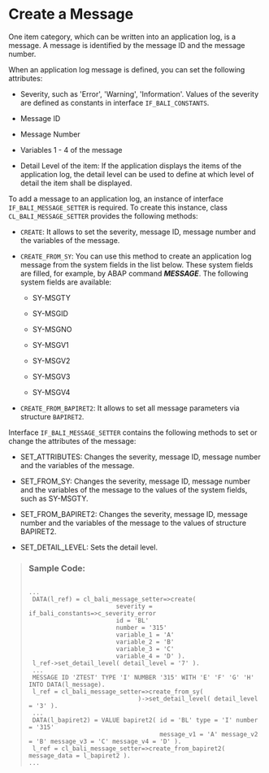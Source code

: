 <!-- loiof6ca36b3f2f04eb5aa1f4b2cd4fe3838 -->

# Create a Message

One item category, which can be written into an application log, is a message. A message is identified by the message ID and the message number.

When an application log message is defined, you can set the following attributes:

-   Severity, such as 'Error', 'Warning', 'Information'. Values of the severity are defined as constants in interface `IF_BALI_CONSTANTS`.

-   Message ID

-   Message Number

-   Variables 1 - 4 of the message

-   Detail Level of the item: If the application displays the items of the application log, the detail level can be used to define at which level of detail the item shall be displayed.


To add a message to an application log, an instance of interface `IF_BALI_MESSAGE_SETTER` is required. To create this instance, class `CL_BALI_MESSAGE_SETTER` provides the following methods:

-   `CREATE`: It allows to set the severity, message ID, message number and the variables of the message.

-   `CREATE_FROM_SY`: You can use this method to create an application log message from the system fields in the list below. These system fields are filled, for example, by ABAP command ***MESSAGE***. The following system fields are available:

    -   SY-MSGTY

    -   SY-MSGID

    -   SY-MSGNO

    -   SY-MSGV1

    -   SY-MSGV2

    -   SY-MSGV3

    -   SY-MSGV4

-   `CREATE_FROM_BAPIRET2`: It allows to set all message parameters via structure `BAPIRET2`.


Interface `IF_BALI_MESSAGE_SETTER` contains the following methods to set or change the attributes of the message:

-   SET\_ATTRIBUTES: Changes the severity, message ID, message number and the variables of the message.

-   SET\_FROM\_SY: Changes the severity, message ID, message number and the variables of the message to the values of the system fields, such as SY-MSGTY.

-   SET\_FROM\_BAPIRET2: Changes the severity, message ID, message number and the variables of the message to the values of structure BAPIRET2.

-   SET\_DETAIL\_LEVEL: Sets the detail level.


> ### Sample Code:  
> ```
> 
> ...
>  DATA(l_ref) = cl_bali_message_setter=>create(
>                         severity = if_bali_constants=>c_severity_error
>                         id = 'BL'
>                         number = '315'
>                         variable_1 = 'A'
>                         variable_2 = 'B'
>                         variable_3 = 'C'
>                         variable_4 = 'D' ).
>  l_ref->set_detail_level( detail_level = '7' ).
>  ...
>  MESSAGE ID 'ZTEST' TYPE 'I' NUMBER '315' WITH 'E' 'F' 'G' 'H' INTO DATA(l_message).
>  l_ref = cl_bali_message_setter=>create_from_sy(
>                               )->set_detail_level( detail_level = '3' ).
>  ...
>  DATA(l_bapiret2) = VALUE bapiret2( id = 'BL' type = 'I' number = '315'
>                                     message_v1 = 'A' message_v2 = 'B' message_v3 = 'C' message_v4 = 'D' ).
>  l_ref = cl_bali_message_setter=>create_from_bapiret2( message_data = l_bapiret2 ).
> ...
> ```

